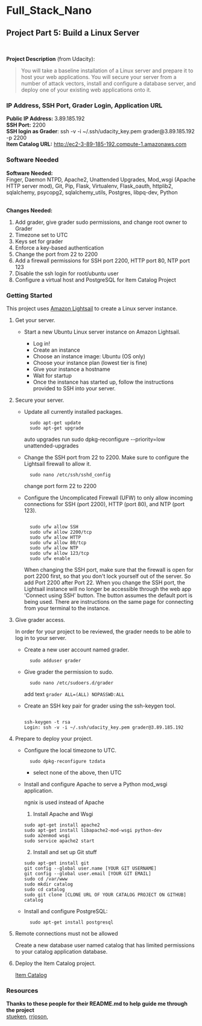 # Full_Stack_Nano

<h2>Project Part 5: Build a Linux Server</h2>
</br>
<p><strong>Project Description</strong> (from Udacity):</p>
<blockquote>
<p>You will take a baseline installation of a Linux server and prepare it to host your web applications. You will secure your server from a number of attack vectors, install and configure a database server, and deploy one of your existing web applications onto it.</p>
</blockquote>
<h3>IP Address, SSH Port, Grader Login, Application URL</h3>
<p><strong>Public IP Address:</strong> 3.89.185.192 <br>
<strong>SSH Port:</strong> 2200 <br>
<strong>SSH login as Grader</strong>:  ssh -v -i ~/.ssh/udacity_key.pem grader@3.89.185.192 -p 2200<br>
<strong>Item Catalog URL:</strong> <a href="http://ec2-3-89-185-192.compute-1.amazonaws.com" rel="nofollow"> http://ec2-3-89-185-192.compute-1.amazonaws.com</a>
<h3>Software Needed</h3>
<p><strong>Software Needed:</strong> <br>
Finger, Daemon NTPD, Apache2, Unattended Upgrades, Mod_wsgi (Apache HTTP server mod), Git, Pip, Flask, Virtualenv, Flask_oauth, httplib2, sqlalchemy, psycopg2, sqlalchemy_utils, Postgres, libpq-dev, Python
<br><br></p>
<p><strong>Changes Needed:</strong><br></p>
<ol>
<li>Add grader, give grader sudo permissions, and change root owner to Grader <br></li>
<li>Timezone set to UTC <br></li>
<li>Keys set for grader <br></li>
<li>Enforce a key-based authentication <br></li>
<li>Change the port from 22 to 2200 <br></li>
<li>Add a firewall permissions for SSH port 2200, HTTP port 80, NTP port 123 <br></li>
<li>Disable the ssh login for root/ubuntu user <br></li>
<li>Configure a virtual host and PostgreSQL for Item Catalog Project</li>
</ol>
<h3>Getting Started</h3>
<p>This project uses <a href="https://amazonlightsail.com/" rel="nofollow">Amazon Lightsail</a> to create a Linux server instance.</p>
<ol>
<li>
<p>Get your server.</p>
<ul>
<li>
<p>Start a new Ubuntu Linux server instance on Amazon Lightsail.</p>
<ul>
<li>Log in!</li>
<li>Create an instance</li>
<li>Choose an instance image: Ubuntu (OS only)</li>
<li>Choose your instance plan (lowest tier is fine)</li>
<li>Give your instance a hostname</li>
<li>Wait for startup</li>
<li>Once the instance has started up, follow the instructions provided to SSH into your server.</li>
</ul>
</li>
</ul>
</li>
<li>
<p>Secure your server.</p>
<ul>
<li>
<p>Update all currently installed packages.</p>
<pre><code>  sudo apt-get update
  sudo apt-get upgrade
</code></pre>
<p>auto upgrades run
sudo dpkg-reconfigure --priority=low unattended-upgrades</p>
</li>
<li>
<p>Change the SSH port from 22 to 2200. Make sure to configure the Lightsail firewall to allow it.</p>
<pre><code>  sudo nano /etc/ssh/sshd_config
</code></pre>
<p>change port form 22 to 2200</p>
</li>
<li>
<p>Configure the Uncomplicated Firewall (UFW) to only allow incoming connections for SSH (port 2200), HTTP (port 80), and NTP (port 123).</p>
<pre><code>  
  sudo ufw allow SSH
  sudo ufw allow 2200/tcp
  sudo ufw allow HTTP
  sudo ufw allow 80/tcp
  sudo ufw allow NTP
  sudo ufw allow 123/tcp
  sudo ufw enable
</code></pre>
<p>When changing the SSH port, make sure that the firewall is open for port 2200 first, so that you don't lock yourself out of the server. So add Port 2200 after Port 22. When you change the SSH port, the Lightsail instance will no longer be accessible through the web app 'Connect using SSH' button. The button assumes the default port is being used. There are instructions on the same page for connecting from your terminal to the instance.</p>
</li>
</ul>
</li>
<li>
<p>Give grader access.</p>
<p>In order for your project to be reviewed, the grader needs to be able to log in to your server.</p>
<ul>
<li>
<p>Create a new user account named grader.</p>
<pre><code>  sudo adduser grader
</code></pre>
</li>
<li>
<p>Give grader the permission to sudo.</p>
<pre><code>  sudo nano /etc/sudoers.d/grader
</code></pre>
<p>add text <code>grader ALL=(ALL) NOPASSWD:ALL</code></p>
</li>
<li>
<p>Create an SSH key pair for grader using the ssh-keygen tool.</p>
<pre><code>
ssh-keygen -t rsa
Login: ssh -v -i ~/.ssh/udacity_key.pem grader@3.89.185.192
</code></pre>
</li>
</ul>
</li>
<li>
<p>Prepare to deploy your project.</p>
<ul>
<li>
<p>Configure the local timezone to UTC.</p>
<pre><code>  sudo dpkg-reconfigure tzdata
</code></pre>
<ul>
<li>select none of the above, then UTC</li>
</ul>
</li>
<li>
<p>Install and configure Apache to serve a Python mod_wsgi application.</p>
<p>ngnix is used instead of Apache</p>
<ol>
<li>Install Apache and Wsgi</li>
</ol>
<pre><code>sudo apt-get install apache2
sudo apt-get install libapache2-mod-wsgi python-dev
sudo a2enmod wsgi
sudo service apache2 start
</code></pre>
<ol start="2">
<li>Install and set up Git stuff</li>
</ol>
<pre><code>sudo apt-get install git
git config --global user.name [YOUR GIT USERNAME]
git config --global user.email [YOUR GIT EMAIL]
sudo cd /var/www
sudo mkdir catalog
sudo cd catalog
sudo git clone [CLONE URL OF YOUR CATALOG PROJECT ON GITHUB] catalog
</code></pre>
<p></p>
</li>
<li>
<p>Install and configure PostgreSQL:</p>
<pre><code>  sudo apt-get install postgresql
</code></pre>
</li>
</ul>
</li>
<li>
<p>Remote connections must not be allowed</p>
<p>Create a new database user named catalog that has limited permissions to your catalog application database.</p>

</li>
<li>
<p>Deploy the Item Catalog project.</p>
<p><a href="http://3.89.185.192" rel="nofollow">Item Catalog</a></p>
</li>
</ol>
<h3>Resources</h3>
<p><strong>Thanks to these people for their README.md to help guide me through the project</strong> <br>
<a href="https://github.com/stueken/FSND-P5_Linux-Server-Configuration">stueken</a>,
<a href="https://github.com/rrjoson/udacity-linux-server-configuration">rrjoson</a>,
</article>